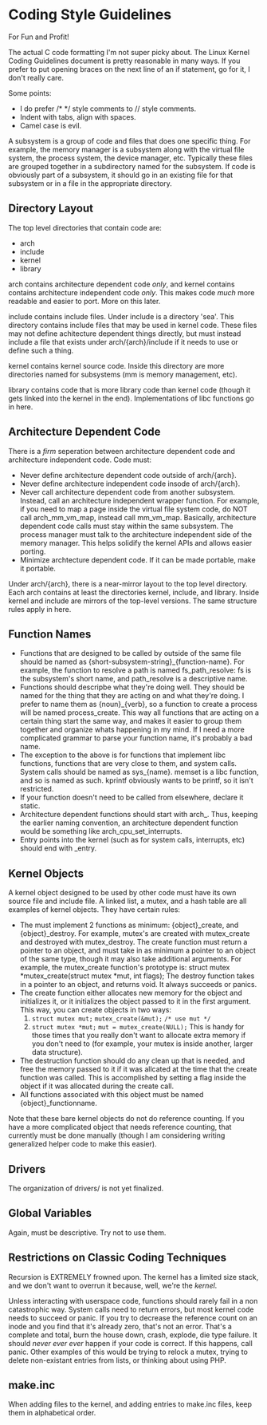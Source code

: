 Coding Style Guidelines
=======================
For Fun and Profit!

The actual C code formatting I'm not super picky about. The Linux Kernel
Coding Guidelines document is pretty reasonable in many ways. If you prefer
to put opening braces on the next line of an if statement, go for it, I don't
really care.

Some points:
  * I do prefer /\* \*/ style comments to // style comments.
  * Indent with tabs, align with spaces.
  * Camel case is evil.

A subsystem is a group of code and files that does one specific thing. For
example, the memory manager is a subsystem along with the virtual file system,
the process system, the device manager, etc. Typically these files are grouped
together in a subdirectory named for the subsystem. If code is obviously part
of a subsystem, it should go in an existing file for that subsystem or in a
file in the appropriate directory.

Directory Layout
----------------
The top level directories that contain code are:
  * arch
  * include
  * kernel
  * library

arch contains architecture dependent code *only*, and kernel contains
contains architecture independent code *only*. This makes code *much*
more readable and easier to port. More on this later.

include contains include files. Under include is a directory 'sea'.
This directory contains include files that may be used in kernel code. These
files may not define achitecture dependent things directly, but must instead
include a file that exists under arch/{arch}/include if it needs to use or
define such a thing.

kernel contains kernel source code. Inside this directory are more directories
named for subsystems (mm is memory management, etc).

library contains code that is more library code than kernel code (though it
gets linked into the kernel in the end). Implementations of libc functions go
in here.

Architecture Dependent Code
---------------------------
There is a *firm* seperation between architecture dependent code and
architecture independent code. Code must:
  * Never define architecture dependent code outside of arch/{arch}.
  * Never define architecture independent code insode of arch/{arch}.
  * Never call architecture dependent code from another subsystem. Instead,
    call an architecture independent wrapper function. For example, if you
	need to map a page inside the virtual file system code, do NOT call
	arch_mm_vm_map, instead call mm_vm_map. Basically, architecture dependent
	code calls must stay within the same subsystem. The process manager must
	talk to the architecture independent side of the memory manager. This helps
	solidify the kernel APIs and allows easier porting.
  * Minimize archtecture dependent code. If it can be made portable, make it
    portable.

Under arch/{arch}, there is a near-mirror layout to the top level directory.
Each arch contains at least the directories kernel, include, and library.
Inside kernel and include are mirrors of the top-level versions. The same
structure rules apply in here.

Function Names
--------------
  * Functions that are designed to be called by outside of the same file
    should be named as {short-subsystem-string}_{function-name}. For example,
	the function to resolve a path is named fs_path_resolve: fs is the
	subsystem's short name, and path_resolve is a descriptive name.
  * Functions should descripbe what they're doing well. They should be named
    for the thing that they are acting on and what they're doing. I prefer to
	name them as {noun}_{verb}, so a function to create a process will be named
	process_create. This way all functions that are acting on a certain thing
	start the same way, and makes it easier to group them together and organize
	whats happening in my mind. If I need a more complicated grammar to parse
	your function name, it's probably a bad name.
  * The exception to the above is for functions that implement libc functions,
    functions that are very close to them, and system calls. System calls
	should be named as sys_{name}. memset is a libc function, and so is named
	as such. kprintf obviously wants to be printf, so it isn't restricted.
  * If your function doesn't need to be called from elsewhere, declare it
    static.
  * Architecture dependent functions should start with arch\_. Thus, keeping the
    earlier naming convention, an architecture dependent function would be
	something like arch_cpu_set_interrupts.
  * Entry points into the kernel (such as for system calls, interrupts, etc)
    should end with \_entry.

Kernel Objects
--------------
A kernel object designed to be used by other code must have its own source file
and include file. A linked list, a mutex, and a hash table are all examples of
kernel objects. They have certain rules:
  * The must implement 2 functions as minimum: {object}\_create, and
    {object}\_destroy. For example, mutex's are created with mutex_create and
	destroyed with mutex_destroy. The create function must return a pointer to
	an object, and must take in as minimum a pointer to an object of the same
	type, though it may also take additional arguments.
	For example, the mutex_create function's prototype is:
        struct mutex *mutex_create(struct mutex *mut, int flags);
	The destroy function takes in a pointer to an object, and returns void. It
	always succeeds or panics.
  * The create function either allocates new memory for the object and
    initializes it, or it initializes the object passed to it in the first
	argument. This way, you can create objects in two ways:
    1.    `struct mutex mut;`
	      `mutex_create(&mut);`
	      `/* use mut */`
	2.    `struct mutex *mut;`
	      `mut = mutex_create(NULL);`
    This is handy for those times that you really don't want to allocate extra
	memory if you don't need to (for example, your mutex is inside another, larger
	data structure).
  * The destruction function should do any clean up that is needed, and free
    the memory passed to it if it was allcated at the time that the create
	function was called. This is accomplished by setting a flag inside the
	object if it was allocated during the create call.
  * All functions associated with this object must be named {object}\_functionname.

Note that these bare kernel objects do not do reference counting. If you have
a more complicated object that needs reference counting, that currently must be
done manually (though I am considering writing generalized helper code to make
this easier).

Drivers
-------
The organization of drivers/ is not yet finalized.

Global Variables
----------------
Again, must be descriptive. Try not to use them.

Restrictions on Classic Coding Techniques
-----------------------------------------
Recursion is EXTREMELY frowned upon. The kernel has a limited size stack, and
we don't want to overrun it because, well, we're the *kernel*.

Unless interacting with userspace code, functions should rarely fail in a non
catastrophic way. System calls need to return errors, but most kernel code
needs to succeed or panic. If you try to decrease the reference count on an
inode and you find that it's already zero, that's not an error. That's a
complete and total, burn the house down, crash, explode, die type failure.
It should *never ever ever* happen if your code is correct. If this happens,
call panic. Other examples of this would be trying to relock a mutex, trying
to delete non-existant entries from lists, or thinking about using PHP.

make.inc
--------
When adding files to the kernel, and adding entries to make.inc files, keep
them in alphabetical order.

